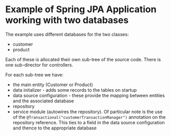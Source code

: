 # Example of Spring JPA Application working with two databases

The example uses different databases for the two classes:
- customer
- product

Each of these is allocated their own sub-tree of the source code.  There is one sub-director for controllers.

For each sub-tree we have:
- the main entity (Customer or Product)
- data initalizer - adds some records to the tables on startup
- data source configuration - these provide the mapping between entities and the associated database
- repository
- service module (autowires the repository).  Of particular note is the use of the `@Transactional("customerTransactionManager")`
annotation on the repository reference.  This ties to a field in the data source configuration and thence to the appropriate
database